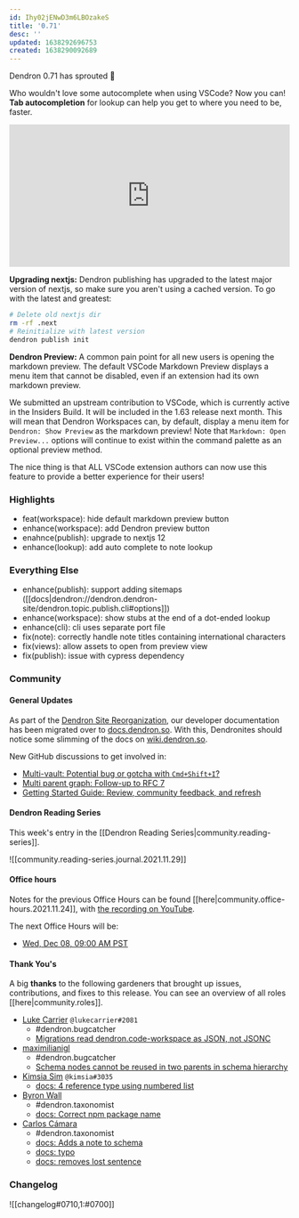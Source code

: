 ```yaml
---
id: Ihy02jENwD3m6LBOzakeS
title: '0.71'
desc: ''
updated: 1638292696753
created: 1638290092689
---
```


Dendron 0.71 has sprouted  🌱

Who wouldn't love some autocomplete when using VSCode? Now you can! **Tab autocompletion** for lookup can help you get to where you need to be, faster.

<div style="position: relative; padding-bottom: 50.847457627118644%; height: 0;"><iframe src="https://www.loom.com/embed/e2e6cd06c05d45fb9ed60542b96a069e" frameborder="0" webkitallowfullscreen mozallowfullscreen allowfullscreen style="position: absolute; top: 0; left: 0; width: 100%; height: 100%;"></iframe></div>

**Upgrading nextjs:** Dendron publishing has upgraded to the latest major version of nextjs, so make sure you aren't using a cached version. To go with the latest and greatest:

```bash
# Delete old nextjs dir
rm -rf .next
# Reinitialize with latest version
dendron publish init
```

**Dendron Preview:** A common pain point for all new users is opening the markdown preview. The default VSCode Markdown Preview displays a menu item that cannot be disabled, even if an extension had its own markdown preview.

We submitted an upstream contribution to VSCode, which is currently active in the Insiders Build. It will be included in the 1.63 release next month. This will mean that Dendron Workspaces can, by default, display a menu item for `Dendron: Show Preview` as the markdown preview! Note that `Markdown: Open Preview...` options will continue to exist within the command palette as an optional preview method.

The nice thing is that ALL VSCode extension authors can now use this feature to provide a better experience for their users!

### Highlights
- feat(workspace): hide default markdown preview button
- enhance(workspace): add Dendron preview button
- enahnce(publish): upgrade to nextjs 12
- enhance(lookup): add auto complete to note lookup

### Everything Else
- enhance(publish): support adding sitemaps ([[docs|dendron://dendron.dendron-site/dendron.topic.publish.cli#options]])
- enhance(workspace): show stubs at the end of a dot-ended lookup
- enhance(cli): cli uses separate port file
- fix(note): correctly handle note titles containing international characters
- fix(views): allow assets to open from preview view
- fix(publish): issue with cypress dependency

### Community

#### General Updates

As part of the [Dendron Site Reorganization](https://github.com/dendronhq/dendron/discussions/1665), our developer documentation has been migrated over to [docs.dendron.so](https://docs.dendron.so/). With this, Dendronites should notice some slimming of the docs on [wiki.dendron.so](https://wiki.dendron.so/).

New GitHub discussions to get involved in:
- [Multi-vault: Potential bug or gotcha with `Cmd+Shift+I`?](https://github.com/dendronhq/dendron/discussions/1798)
- [Multi parent graph: Follow-up to RFC 7](https://github.com/dendronhq/dendron/discussions/1802)
- [Getting Started Guide: Review, community feedback, and refresh](https://github.com/dendronhq/dendron/discussions/1756)

#### Dendron Reading Series

This week's entry in the [[Dendron Reading Series|community.reading-series]].

![[community.reading-series.journal.2021.11.29]]

#### Office hours

Notes for the previous Office Hours can be found [[here|community.office-hours.2021.11.24]], with [the recording on YouTube](https://www.youtube.com/watch?v=LuoD8ibOazE).

The next Office Hours will be:

- [Wed, Dec 08, 09:00 AM PST](https://lu.ma/s6r2cq39)

#### Thank You's

A big **thanks** to the following gardeners that brought up issues, contributions, and fixes to this release.
You can see an overview of all roles [[here|community.roles]].

- [Luke Carrier](https://github.com/LukeCarrier) `@lukecarrier#2081`
    - #dendron.bugcatcher
    - [Migrations read dendron.code-workspace as JSON, not JSONC](https://github.com/dendronhq/dendron/issues/1790)
- [maximilianigl](https://github.com/maximilianigl)
    - #dendron.bugcatcher
    - [Schema nodes cannot be reused in two parents in schema hierarchy](https://github.com/dendronhq/dendron/issues/1799)
- [Kimsia Sim](https://github.com/simkimsia) `@kimsia#3035`
    - [docs: 4 reference type using numbered list](https://github.com/dendronhq/dendron-site/pull/294/files)
- [Byron Wall](https://github.com/byronwall)
    - #dendron.taxonomist
    - [docs: Correct npm package name](https://github.com/dendronhq/dendron-site/pull/295)
- [Carlos Cámara](https://github.com/ccamara)
    - #dendron.taxonomist
    - [docs: Adds a note to schema](https://github.com/dendronhq/dendron-site/pull/306)
    - [docs: typo](https://github.com/dendronhq/dendron-site/pull/305)
    - [docs: removes lost sentence](https://github.com/dendronhq/dendron-site/pull/304)

### Changelog
![[changelog#0710,1:#0700]]
